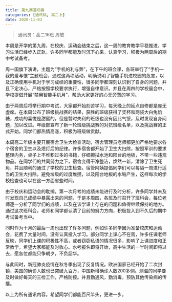 ```yaml
---
title: 第九周通讯稿
categories: [通讯稿, 高二上]
date: 2020-11-03
---
```


> 通讯员：高二16班 周敏

本周是开学的第九周，在校庆、运动会结束之后，这一周的教育教学平稳推进，学习生活已经步入正轨，许多同学都能及时沉下心来，认真学习，积极为两周后的期中考试备考。

周一国旗下演讲，主题为“手机的利与弊”，在下午的班会课，各班举行了“手机—我的爱与恨”主题班会，通过这两项活动，明确说明了智能手机进校园的危害，以及正确使用手机对于学习成绩的重要性，很多同学都深刻认识到了自身的问题，并且下定决心，严格按照学校要求执行，增强自律意识。并且在周四的学校晨会中，学校提倡开展“禁用智能手机月”，帮助大家更好的心无旁骛的学习。

由于两周后将举行期中考试，大家都开始刻苦学习，每天晚上的延点自修都是座无虚席。在本周公布了班级挑战赛的结果，获胜的班级获得了奖杯和两袋大白兔奶糖，成功的喜悦是甜蜜的，但是暂时失利的班级也没有因此气馁，及时发现自身问题，加以改进。年级部宣布了新一轮班级挑战赛的对抗班级名单，以及挑战赛的正式开始。同学们都热情高涨，积极为班级做贡献。

本周高二年级主要开展宿舍卫生大检查活动，宿舍管理员老师都更加严格地要求各个宿舍的卫生以及熄灯后的纪律。许多宿舍都开始了卫生大扫除，按照军训的要求整理内务，桌子上不堆积过多的书籍，仔细擦拭水池和阳台的地板，不带一些违规物品。在同学们的共同努力之下，宿舍变得干净整洁，焕然一新，清除了卫生死角，并且顺利的通过了学校的卫生检查。宿管阿姨提倡同学们可以每隔一周进行适当的卫生大扫除，避免垃圾的过度堆攒，以及阳台地板的水垢产生，这样每次的学校检查也可以在这一方面省些时间。

由于校庆和运动会的耽搁，第一次月考的成绩未能进行及时分析，许多同学并未及时发现自己成绩中暴露出来的问题，于是本周四，各班及时召开了班科会，每位老师逐一分析了同学们的成绩，以及在该学课上存在的问题和值得继续保持的地方。通过这次班科会，老师和同学都认清了目前的努力方向，积极投入到不久后的期中考试备考当中。

同时作为十月的最后一周也出现了许多问题，例如许多同学因为准备校庆和运动会，花费了大量时间，没有认真投入学习。部分同学上课心不在焉，许多任课老师反映，同学们上课的积极性不高，或者窃窃私语的情况很多，影响了上课进度和正常教学。希望大家都能及时收心。水考报名即将开始，高中生活的一半时间即将过去，愿各位都能只争朝夕，不负韶华。

与此同时，新冠肺炎疫情在秋冬季出现了反复情况。欧洲国家已经开始了二次封锁，美国的确诊人数也已突破九百万，中国新增确诊人数200多例。测温的同学要及时做好每天的三检工作，严格防控。并且勤通风，勤消毒，预防其他传染病的传播。

以上为所有通讯内容。希望同学们都能百尺竿头，更进一步。
